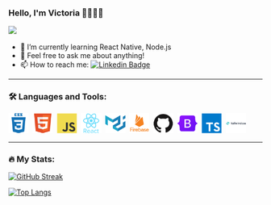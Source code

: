### Hello, I'm Victoria 👋👩🏼‍💻

<div>
  <img src="https://komarev.com/ghpvc/?username=victoriapak" />
</div>


- 🌱 I’m currently learning React Native, Node.js
- 💬 Feel free to ask me about anything!
- :mailbox: How to reach me: [![Linkedin Badge](https://img.shields.io/badge/-vicky-blue?style=flat&logo=Linkedin&logoColor=white)](https://www.linkedin.com/in/victoria-pak/)

---

### :hammer_and_wrench: Languages and Tools:

<div>
  <img src="https://github.com/devicons/devicon/blob/master/icons/css3/css3-plain-wordmark.svg"  title="CSS3" alt="CSS" width="40" height="40"/>&nbsp;
  <img src="https://github.com/devicons/devicon/blob/master/icons/html5/html5-original.svg" title="HTML5" alt="HTML" width="40" height="40"/>&nbsp;
  <img src="https://github.com/devicons/devicon/blob/master/icons/javascript/javascript-original.svg" title="JavaScript" alt="JavaScript" width="40" height="40"/>&nbsp;
  <img src="https://github.com/devicons/devicon/blob/master/icons/react/react-original-wordmark.svg" title="React" alt="React" width="40" height="40"/>&nbsp;
  <img src="https://github.com/devicons/devicon/blob/master/icons/materialui/materialui-original.svg" title="Material UI" alt="Material UI" width="40" height="40"/>&nbsp;
  <img src="https://github.com/devicons/devicon/blob/master/icons/firebase/firebase-plain-wordmark.svg" title="Firebase" alt="Firebase" width="40" height="40"/>&nbsp;
  <img src="https://github.com/devicons/devicon/blob/master/icons/github/github-original.svg" title="GitHub" **alt="GitHub" width="40" height="40"/>&nbsp;
  <img src="https://github.com/devicons/devicon/blob/master/icons/bootstrap/bootstrap-original.svg" title="Bootstrap" **alt="Bootstrap" width="40" height="40"/>&nbsp;
  <img src="https://github.com/devicons/devicon/blob/master/icons/typescript/typescript-original.svg" title="Bootstrap" **alt="Bootstrap" width="40" height="40"/>&nbsp;
  <img src="https://github.com/devicons/devicon/blob/master/icons/tailwindcss/tailwindcss-original-wordmark.svg" title="tailwind" **alt="tailwind" width="40" height="40"/>&nbsp;
</div>

---
### :fire: My Stats:
[![GitHub Streak](http://github-readme-streak-stats.herokuapp.com?user=victoriapak&theme=prussian&count_private=true&show_icons=true)](https://git.io/streak-stats)

[![Top Langs](https://github-readme-stats.vercel.app/api/top-langs/?username=victoriapak)](https://github.com/anuraghazra/github-readme-stats)


